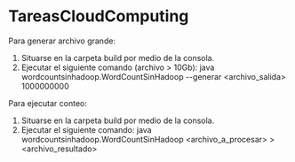 # TareasCloudComputing

Para generar archivo grande:

1. Situarse en la carpeta build por medio de la consola.
2. Ejecutar el siguiente comando (archivo > 10Gb):
   java wordcountsinhadoop.WordCountSinHadoop --generar <archivo_salida> 1000000000
   
Para ejecutar conteo:
1. Situarse en la carpeta build por medio de la consola.
2. Ejecutar el siguiente comando:
   java wordcountsinhadoop.WordCountSinHadoop <archivo_a_procesar> > <archivo_resultado>
